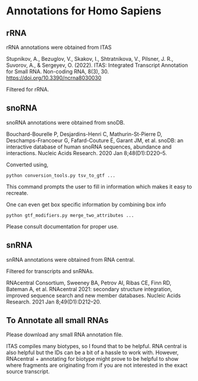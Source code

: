 # Annotations for Homo Sapiens

## rRNA
rRNA annotations were obtained from ITAS

Stupnikov, A., Bezuglov, V., Skakov, I., Shtratnikova, V., Pilsner, J. R., Suvorov, A., & Sergeyev, O. (2022). ITAS: Integrated Transcript Annotation for Small RNA. Non-coding RNA, 8(3), 30. https://doi.org/10.3390/ncrna8030030

Filtered for rRNA.

## snoRNA
snoRNA annotations were obtained from snoDB.

Bouchard-Bourelle P, Desjardins-Henri C, Mathurin-St-Pierre D, Deschamps-Francoeur G, Fafard-Couture É, Garant JM, et al. snoDB: an interactive database of human snoRNA sequences, abundance and interactions. Nucleic Acids Research. 2020 Jan 8;48(D1):D220–5. 

Converted using, 

```
python conversion_tools.py tsv_to_gtf ...
```

This command prompts the user to fill in information which makes it easy to recreate. 

One can even get box specific information by combining box info

```
python gtf_modifiers.py merge_two_attributes ...
```

Please consult documentation for proper use. 

## snRNA
snRNA annotations were obtained from RNA central.

Filtered for transcripts and snRNAs. 

RNAcentral Consortium, Sweeney BA, Petrov AI, Ribas CE, Finn RD, Bateman A, et al. RNAcentral 2021: secondary structure integration, improved sequence search and new member databases. Nucleic Acids Research. 2021 Jan 8;49(D1):D212–20. 

## To Annotate all small RNAs
Please download any small RNA annotation file. 

ITAS compiles many biotypes, so I found that to be helpful. RNA central is also helpful but the IDs can be a bit of a hassle to work with. However, RNAcentral + annotating for biotype might prove to be helpful to show where fragments are originating from if you are not interested in the exact source transcript.